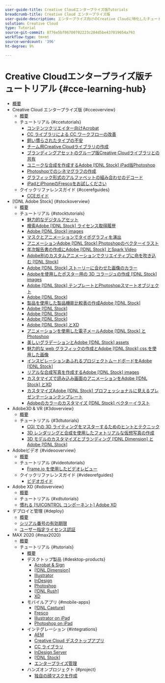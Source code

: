 ```yaml
---
user-guide-title: Creative Cloudエンタープライズ版Tutorials
breadcrumb-title: Creative Cloud エンタープライズ版
user-guide-description: エンタープライズ向けのCreative Cloudに特化したチュートリアルとクイックリファレンスガイドを表示
solution: Creative Cloud
type: Tutorial
source-git-commit: 8776e5bf06700702223c284d5be437019654a793
workflow-type: tm+mt
source-wordcount: '396'
ht-degree: 9%

---
```



# Creative Cloudエンタープライズ版チュートリアル {#cce-learning-hub}

+ [概要](overview.md)
+ Creative Cloud エンタープライズ版 {#cceoverview}
   + [概要](cce/overview-cce.md)
   + チュートリアル {#ccetutorials}
      + [コンテンツクリエイター向けAcrobat](cce/acrobat-content-creators.md)
      + [CC ライブラリによる CC ワークフローの改善](cce/cc-workflows-cc-libraries.md)
      + [飼い慣らされたタイプの不安](cce/taming-type-anxiety.md)
      + [チーム用Creative Cloudライブラリの作成](cce/ccteamlibraries.md)
      + [ブランディングアセットのグループ版Creative Cloudライブラリとの共有](cce/sharecclibraries.md)
      + [ユニークな合成を作成するAdobe [!DNL Stock] iPad版Photoshop](cce/compositepsipad.md)
      + [Photoshopでのシネマグラフの作成](cce/cinemagraphps.md)
      + [グラフィック形式のアルファベットの組み合わせのデコード](cce/alphabetsoup.md)
      + [iPadとiPhoneのFrescoをお試しください](cce/frescoworkshop.md)
   + クイックリファレンスガイド {#ccerefguides}
      + [CCEガイド](quick-reference/overview-ref.md)
+ [!DNL Adobe Stock] {#stockoverview}
   + [概要](stock/overview-stock.md)
   + チュートリアル {#stocktutorials}
      + [魅力的なデジタルアセット](stock/stunning-digital-assets.md)
      + [検索Adobe [!DNL Stock] ライセンス取得履歴](stock/searchstock.md)
      + [Adobe [!DNL Stock] images](stock/handdrawn.md)
      + [マスクとアニメーションでタイポグラフィを演出](stock/flairtypography.md)
      + [アニメーションAdobe [!DNL Stock] Photoshopのベクターイラスト](stock/animatevector.md)
      + [年次報告書の作成にAdobe [!DNL Stock] とSpark Video](stock/annualreport.md)
      + [Adobe別のカスタムアニメーションでクリエイティブに命を吹き込む [!DNL Stock]](stock/customanimations.md)
      + [Adobe [!DNL Stock] ストーリーに合わせた画像のカラー](stock/changecolors.md)
      + [Adobeを使用したポスター用の 3D コラージュの作成 [!DNL Stock] images](stock/collage.md)
      + [Adobe [!DNL Stock] テンプレートとPhotoshopスマートオブジェクト](stock/boldlabel.md)
      + [Adobe [!DNL Stock]](stock/infographic.md)
      + [製品を使用した製品機能比較表の作成Adobe [!DNL Stock]](stock/featurecomparison.md)
      + [Adobe [!DNL Stock]](stock/surrealcomposite.md)
      + [Adobe [!DNL Stock]](stock/surrealpattern.md)
      + [Adobe [!DNL Stock]](stock/productconfigurator.md)
      + [Adobe [!DNL Stock] とXD](stock/interactivetourismphoto.md)
      + [アニメーションを使用した電子メールAdobe [!DNL Stock] とPhotoshop](stock/animationemail.md)
      + [美しいグラデーションとAdobe [!DNL Stock] assets](stock/brandgradients.md)
      + [魅力的な web グラフィックの作成とAdobe [!DNL Stock] css を使用した画像](stock/webgraphics.md)
      + [インスピレーションあふれるプロジェクトムードボードをAdobe [!DNL Stock]](stock/moodboard.md)
      + [リアルな合成写真を作成するAdobe [!DNL Stock] images](stock/realisticcomposite.md)
      + [カスタマイズで読み込み画面のアニメーションをAdobe [!DNL Stock] とXD](stock/loadingscreen.md)
      + [カスタマイズAdobe [!DNL Stock] プロフェッショナルに見えるプレゼンテーションテンプレート](stock/presentationtemplate.md)
      + [Adobeのカラーのカスタマイズ [!DNL Stock] ベクターイラスト](stock/customizecolors.md)
+ Adobe3D &amp; VR {#3doverview}
   + [概要](3di/overview-3di.md)
   + チュートリアル {#3dtutorials}
      + [CGI での 3D ライティングをマスターするためのヒントとテクニック](3di/mastering3dlighting.md)
      + [3D レンダリングと合成を使用したフォトリアルな仮想写真の作成](3di/photorealistic.md)
      + [3D モデルのカスタマイズとブランディング [!DNL Dimension] とAdobe [!DNL Stock]](3di/3ddimensionstock.md)
+ Adobeビデオ {#videooverview}
   + [概要](dva/overview-dva.md)
   + チュートリアル {#videotutorials}
      + [Frame.io を使用したビデオレビュー](dva/video-review-frame-io.md)
   + クイックリファレンスガイド {#videorefguides}
      + [ビデオガイド](dva/overview-dva-ref.md)
+ Adobe XD {#xdoverview}
   + [概要](xd/overview-xd.md)
   + チュートリアル {#xdtutorials}
   + [慣れる [!UICONTROL コンポーネント] Adobe XD](xd/components.md)
+ デプロイと管理 {#deploy}
   + [概要](deploy/overview-deploy.md)
   + [シリアル番号の有効期限](deploy/cceserial.md)
   + [ユーザー指定ライセンス認証](deploy/nameduserlicensing.md)
+ MAX 2020 {#max2020}
   + [概要](max2020/overview-max.md)
   + チュートリアル {#tutorials}
      + [概要](max2020/maxtutorials.md)
      + デスクトップ製品 {#desktop-products}
         + [Acrobat &amp; Sign](max2020/acrobat-sign.md)
         + [[!DNL Dimension]](max2020/dimension.md)
         + [Illustrator](max2020/illustrator.md)
         + [InDesign](max2020/indesign.md)
         + [Photoshop](max2020/photoshop.md)
         + [[!DNL Rush]](max2020/rush.md)
         + [XD](max2020/xd.md)
      + モバイルアプリ {#mobile-apps}
         + [[!DNL Capture]](max2020/capture.md)
         + [Fresco](max2020/fresco.md)
         + [Illustrator on iPad](max2020/illustratoripad.md)
         + [Photoshop on iPad](max2020/photoshopipad.md)
      + インテグレーション {#integrations}
         + [AEM](max2020/aem.md)
         + [Creative Cloud デスクトップアプリ](max2020/creativeclouddesktopapp.md)
         + [CC ライブラリ](max2020/cclibraries.md)
         + [InDesign Server](max2020/indesignserver.md)
         + [[!DNL Stock]](max2020/stock.md)
         + [エンタープライズ管理](max2020/enterprise.md)
      + ハンズオンプロジェクト {#project}
         + [独自の顔マスクを作成](max2020/handsonproject.md)